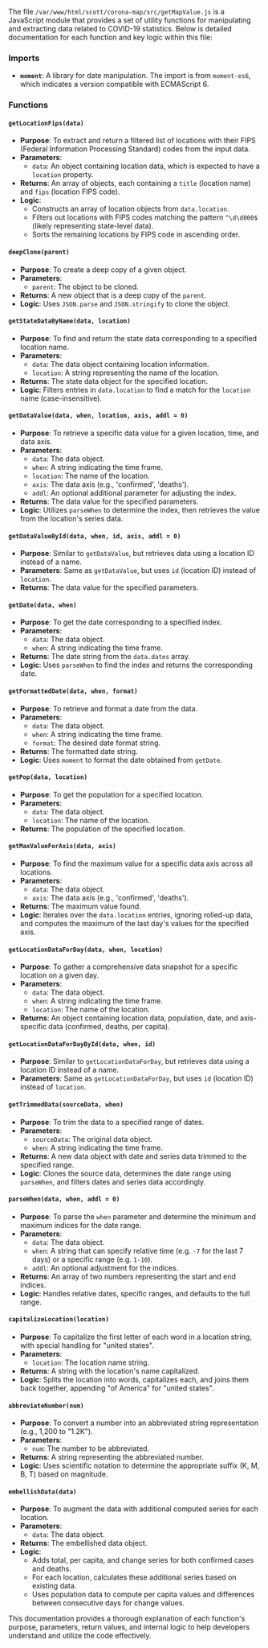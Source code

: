 The file `/var/www/html/scott/corona-map/src/getMapValue.js` is a JavaScript module that provides a set of utility functions for manipulating and extracting data related to COVID-19 statistics. Below is detailed documentation for each function and key logic within this file:

### Imports
- **`moment`**: A library for date manipulation. The import is from `moment-es6`, which indicates a version compatible with ECMAScript 6.

### Functions

#### `getLocationFips(data)`
- **Purpose**: To extract and return a filtered list of locations with their FIPS (Federal Information Processing Standard) codes from the input data.
- **Parameters**:
  - `data`: An object containing location data, which is expected to have a `location` property.
- **Returns**: An array of objects, each containing a `title` (location name) and `fips` (location FIPS code).
- **Logic**:
  - Constructs an array of location objects from `data.location`.
  - Filters out locations with FIPS codes matching the pattern `^\d\d000$` (likely representing state-level data).
  - Sorts the remaining locations by FIPS code in ascending order.

#### `deepClone(parent)`
- **Purpose**: To create a deep copy of a given object.
- **Parameters**:
  - `parent`: The object to be cloned.
- **Returns**: A new object that is a deep copy of the `parent`.
- **Logic**: Uses `JSON.parse` and `JSON.stringify` to clone the object.

#### `getStateDataByName(data, location)`
- **Purpose**: To find and return the state data corresponding to a specified location name.
- **Parameters**:
  - `data`: The data object containing location information.
  - `location`: A string representing the name of the location.
- **Returns**: The state data object for the specified location.
- **Logic**: Filters entries in `data.location` to find a match for the `location` name (case-insensitive).

#### `getDataValue(data, when, location, axis, addl = 0)`
- **Purpose**: To retrieve a specific data value for a given location, time, and data axis.
- **Parameters**:
  - `data`: The data object.
  - `when`: A string indicating the time frame.
  - `location`: The name of the location.
  - `axis`: The data axis (e.g., 'confirmed', 'deaths').
  - `addl`: An optional additional parameter for adjusting the index.
- **Returns**: The data value for the specified parameters.
- **Logic**: Utilizes `parseWhen` to determine the index, then retrieves the value from the location's series data.

#### `getDataValueById(data, when, id, axis, addl = 0)`
- **Purpose**: Similar to `getDataValue`, but retrieves data using a location ID instead of a name.
- **Parameters**: Same as `getDataValue`, but uses `id` (location ID) instead of `location`.
- **Returns**: The data value for the specified parameters.

#### `getDate(data, when)`
- **Purpose**: To get the date corresponding to a specified index.
- **Parameters**:
  - `data`: The data object.
  - `when`: A string indicating the time frame.
- **Returns**: The date string from the `data.dates` array.
- **Logic**: Uses `parseWhen` to find the index and returns the corresponding date.

#### `getFormattedDate(data, when, format)`
- **Purpose**: To retrieve and format a date from the data.
- **Parameters**:
  - `data`: The data object.
  - `when`: A string indicating the time frame.
  - `format`: The desired date format string.
- **Returns**: The formatted date string.
- **Logic**: Uses `moment` to format the date obtained from `getDate`.

#### `getPop(data, location)`
- **Purpose**: To get the population for a specified location.
- **Parameters**:
  - `data`: The data object.
  - `location`: The name of the location.
- **Returns**: The population of the specified location.

#### `getMaxValueForAxis(data, axis)`
- **Purpose**: To find the maximum value for a specific data axis across all locations.
- **Parameters**:
  - `data`: The data object.
  - `axis`: The data axis (e.g., 'confirmed', 'deaths').
- **Returns**: The maximum value found.
- **Logic**: Iterates over the `data.location` entries, ignoring rolled-up data, and computes the maximum of the last day's values for the specified axis.

#### `getLocationDataForDay(data, when, location)`
- **Purpose**: To gather a comprehensive data snapshot for a specific location on a given day.
- **Parameters**:
  - `data`: The data object.
  - `when`: A string indicating the time frame.
  - `location`: The name of the location.
- **Returns**: An object containing location data, population, date, and axis-specific data (confirmed, deaths, per capita).

#### `getLocationDataForDayById(data, when, id)`
- **Purpose**: Similar to `getLocationDataForDay`, but retrieves data using a location ID instead of a name.
- **Parameters**: Same as `getLocationDataForDay`, but uses `id` (location ID) instead of `location`.

#### `getTrimmedData(sourceData, when)`
- **Purpose**: To trim the data to a specified range of dates.
- **Parameters**:
  - `sourceData`: The original data object.
  - `when`: A string indicating the time frame.
- **Returns**: A new data object with date and series data trimmed to the specified range.
- **Logic**: Clones the source data, determines the date range using `parseWhen`, and filters dates and series data accordingly.

#### `parseWhen(data, when, addl = 0)`
- **Purpose**: To parse the `when` parameter and determine the minimum and maximum indices for the date range.
- **Parameters**:
  - `data`: The data object.
  - `when`: A string that can specify relative time (e.g. `-7` for the last 7 days) or a specific range (e.g. `1-10`).
  - `addl`: An optional adjustment for the indices.
- **Returns**: An array of two numbers representing the start and end indices.
- **Logic**: Handles relative dates, specific ranges, and defaults to the full range.

#### `capitalizeLocation(location)`
- **Purpose**: To capitalize the first letter of each word in a location string, with special handling for "united states".
- **Parameters**:
  - `location`: The location name string.
- **Returns**: A string with the location's name capitalized.
- **Logic**: Splits the location into words, capitalizes each, and joins them back together, appending "of America" for "united states".

#### `abbreviateNumber(num)`
- **Purpose**: To convert a number into an abbreviated string representation (e.g., 1,200 to "1.2K").
- **Parameters**:
  - `num`: The number to be abbreviated.
- **Returns**: A string representing the abbreviated number.
- **Logic**: Uses scientific notation to determine the appropriate suffix (K, M, B, T) based on magnitude.

#### `embellishData(data)`
- **Purpose**: To augment the data with additional computed series for each location.
- **Parameters**:
  - `data`: The data object.
- **Returns**: The embellished data object.
- **Logic**:
  - Adds total, per capita, and change series for both confirmed cases and deaths.
  - For each location, calculates these additional series based on existing data.
  - Uses population data to compute per capita values and differences between consecutive days for change values.

This documentation provides a thorough explanation of each function's purpose, parameters, return values, and internal logic to help developers understand and utilize the code effectively.